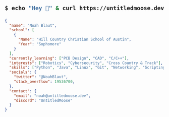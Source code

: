 <h2 align="left"> 

  ```bash
  $ echo "Hey 👋" & curl https://untitledmoose.dev/about-me
  ```

</h2>

```json
{
  "name": "Noah Blaut",
  "school": [
    {
      "Name": "Hill Country Christian School of Austin",
      "Year": "Sophomore"
    }
  ],
  "currently_learning": ["PCB Design", "CAD", "C/C++"],
  "interests": ["Robotics", "Cybersecurity", "Cross Country & Track"],
  "skills": ["Python", "Java", "Linux", "Git", "Networking", "Scripting", "Docker"],
  "socials": {
    "twitter": "@NoahBlaut",
    "stack_overflow": 19536700,
  },
  "contact": {
    "email": "noah@untitledmoose.dev",
    "discord": "UntitledMoose"
  }
}

```

<!--
**NoahBlaut/NoahBlaut** is a ✨ _special_ ✨ repository because its `README.md` (this file) appears on your GitHub profile.

Here are some ideas to get you started:

- 🔭 I’m currently working on ...
- 🌱 I’m currently learning ...
- 👯 I’m looking to collaborate on ...
- 🤔 I’m looking for help with ...
- 💬 Ask me about ...
- 📫 How to reach me: ...
- 😄 Pronouns: ...
- ⚡ Fun fact: ...
-->
